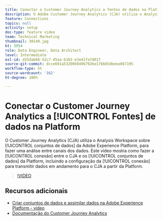 ```yaml
---
title: Conectar o Customer Journey Analytics a fontes de dados na Platform
description: O Adobe Customer Journey Analytics (CJA) utiliza o Analysis Workspace sobre os conjuntos de dados da Adobe Experience Platform para fazer uma análise entre canais dos dados. Este vídeo mostra como fazer a conexão entre o CJA e os conjuntos de dados da Platform, incluindo a configuração da conexão para transmitir dados em andamento para o CJA a partir da Platform.
feature: Connections
topics: null
activity: setup
doc-type: feature video
team: Technical Marketing
thumbnail: 30140.jpg
kt: 3954
role: Data Engineer, Data Architect
level: Intermediate
exl-id: d25dab66-52c7-45aa-b102-e3e41fa7d017
source-git-commit: dcce691a53200504967926e176b85dbeea667195
workflow-type: ht
source-wordcount: '162'
ht-degree: 100%

---
```


# Conectar o Customer Journey Analytics a [!UICONTROL Fontes] de dados na Platform

O Customer Journey Analytics (CJA) utiliza o Analysis Workspace sobre [!UICONTROL conjuntos de dados] da Adobe Experience Platform, para fazer uma análise entre canais dos dados. Este vídeo mostra como fazer a [!UICONTROL conexão] entre o CJA e os [!UICONTROL conjuntos de dados] da Platform, incluindo a configuração da [!UICONTROL conexão] para transmitir dados em andamento para o CJA a partir da Platform.

>[!VIDEO](https://video.tv.adobe.com/v/30140/?quality=12&enable10seconds=on&speedcontrol=on)

## Recursos adicionais

* [Criar conjuntos de dados e assimilar dados na Adobe Experience Platform - vídeo](https://docs.adobe.com/content/help/pt-BR/platform-learn/tutorials/data-ingestion/create-datasets-and-ingest-data.html)
* [Documentação do Customer Journey Analytics](https://docs.adobe.com/content/help/pt-BR/analytics-platform/using/cja-landing.html)
